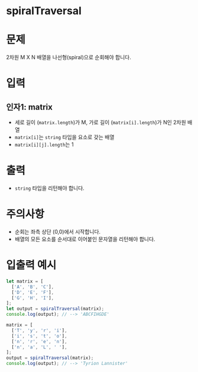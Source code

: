 # spiralTraversal
# 문제
2차원 M X N 배열을 나선형(spiral)으로 순회해야 합니다.

# 입력
## 인자1: matrix
- 세로 길이 (`matrix.length`)가 M, 가로 길이 (`matrix[i].length`)가 N인 2차원 배열
- `matrix[i]`는 `string` 타입을 요소로 갖는 배열
- `matrix[i][j].length`는 1

# 출력
- `string` 타입을 리턴해야 합니다.

# 주의사항
- 순회는 좌측 상단 (0,0)에서 시작합니다.
- 배열의 모든 요소를 순서대로 이어붙인 문자열을 리턴해야 합니다.

# 입출력 예시
```javascript
let matrix = [
  ['A', 'B', 'C'],
  ['D', 'E', 'F'],
  ['G', 'H', 'I'],
];
let output = spiralTraversal(matrix);
console.log(output); // --> 'ABCFIHGDE'

matrix = [
  ['T', 'y', 'r', 'i'],
  ['i', 's', 't', 'o'],
  ['n', 'r', 'e', 'n'],
  ['n', 'a', 'L', ' '],
];
output = spiralTraversal(matrix);
console.log(output); // --> 'Tyrion Lannister'
```